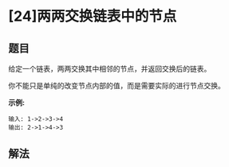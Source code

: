 # [24]两两交换链表中的节点

## 题目

给定一个链表，两两交换其中相邻的节点，并返回交换后的链表。

你不能只是单纯的改变节点内部的值，而是需要实际的进行节点交换。

**示例:**

```
输入: 1->2->3->4
输出: 2->1->4->3
```

## 解法

